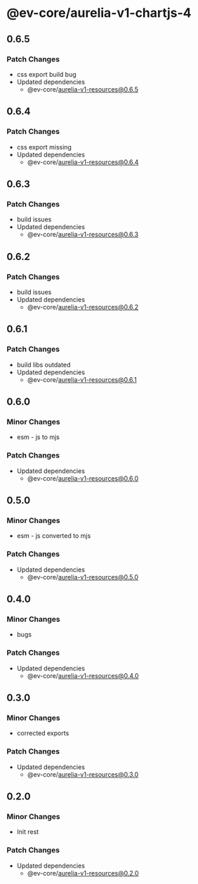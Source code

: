 # @ev-core/aurelia-v1-chartjs-4

## 0.6.5

### Patch Changes

- css export build bug
- Updated dependencies
  - @ev-core/aurelia-v1-resources@0.6.5

## 0.6.4

### Patch Changes

- css export missing
- Updated dependencies
  - @ev-core/aurelia-v1-resources@0.6.4

## 0.6.3

### Patch Changes

- build issues
- Updated dependencies
  - @ev-core/aurelia-v1-resources@0.6.3

## 0.6.2

### Patch Changes

- build issues
- Updated dependencies
  - @ev-core/aurelia-v1-resources@0.6.2

## 0.6.1

### Patch Changes

- build libs outdated
- Updated dependencies
  - @ev-core/aurelia-v1-resources@0.6.1

## 0.6.0

### Minor Changes

- esm - js to mjs

### Patch Changes

- Updated dependencies
  - @ev-core/aurelia-v1-resources@0.6.0

## 0.5.0

### Minor Changes

- esm - js converted to mjs

### Patch Changes

- Updated dependencies
  - @ev-core/aurelia-v1-resources@0.5.0

## 0.4.0

### Minor Changes

- bugs

### Patch Changes

- Updated dependencies
  - @ev-core/aurelia-v1-resources@0.4.0

## 0.3.0

### Minor Changes

- corrected exports

### Patch Changes

- Updated dependencies
  - @ev-core/aurelia-v1-resources@0.3.0

## 0.2.0

### Minor Changes

- Init rest

### Patch Changes

- Updated dependencies
  - @ev-core/aurelia-v1-resources@0.2.0
